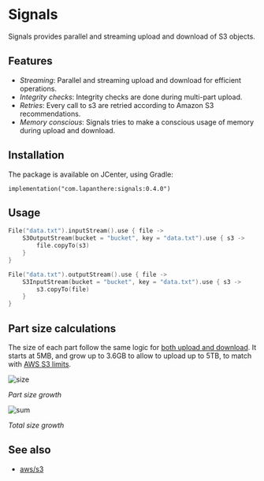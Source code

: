 # Signals

Signals provides parallel and streaming upload and download of S3 objects.

## Features

- *Streaming*: Parallel and streaming upload and download for efficient operations.
- *Integrity checks*: Integrity checks are done during multi-part upload.
- *Retries*: Every call to s3 are retried according to Amazon S3 recommendations.
- *Memory conscious*: Signals tries to make a conscious usage of memory during upload and download.

## Installation 

The package is available on JCenter, using Gradle:

```
implementation("com.lapanthere:signals:0.4.0")
```

## Usage

```kotlin
File("data.txt").inputStream().use { file -> 
    S3OutputStream(bucket = "bucket", key = "data.txt").use { s3 ->
        file.copyTo(s3)
    }
}

File("data.txt").outputStream().use { file -> 
    S3InputStream(bucket = "bucket", key = "data.txt").use { s3 -> 
        s3.copyTo(file)
    }
}
```

## Part size calculations

The size of each part follow the same logic for [both upload and download](https://docs.aws.amazon.com/AmazonS3/latest/dev/optimizing-performance-guidelines.html#optimizing-performance-guidelines-get-range). It starts at 5MB, and grow up to 3.6GB to allow to upload up to 5TB, to match with [AWS S3 limits](https://docs.aws.amazon.com/AmazonS3/latest/dev/qfacts.html).


![size](https://user-images.githubusercontent.com/44535/71637075-8e221d80-2bef-11ea-9a79-db01e7b87bc7.png)

_Part size growth_

![sum](https://user-images.githubusercontent.com/44535/71637076-92e6d180-2bef-11ea-9335-88e36efa1a0b.png)

_Total size growth_


## See also

* [aws/s3](https://github.com/cyberdelia/aws/tree/master/s3)
